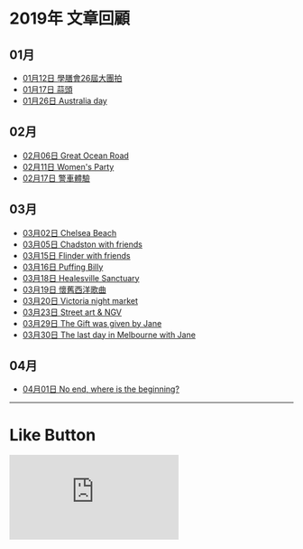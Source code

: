 # 2019年 文章回顧

## 01月
* [01月12日 學膳會26屆大團拍](2019-01-12/ "學膳會26屆大團拍")
* [01月17日 蒜頭](2019-01-17/ "蒜頭")
* [01月26日 Australia day](2019-01-26/ "Australia day")

## 02月
* [02月06日 Great Ocean Road](2019-02-06/ "Great Ocean Road")
* [02月11日 Women's Party](2019-02-11/ "Women's Party")
* [02月17日 警車體驗](2019-02-17/ "警車體驗")

## 03月
* [03月02日 Chelsea Beach](2019-03-02/ "Chelsea Beach")
* [03月05日 Chadston with friends](2019-03-05/ "Chadston with friends")
* [03月15日 Flinder with friends](2019-03-15/ "Flinder with friends")
* [03月16日 Puffing Billy](2019-03-16/ "Puffing Billy")
* [03月18日  Healesville Sanctuary](2019-03-18/ " Healesville Sanctuary")
* [03月19日 懷舊西洋歌曲](2019-03-19/ "懷舊西洋歌曲")
* [03月20日 Victoria night market](2019-03-20/ "Victoria night market")
* [03月23日  Street art & NGV](2019-03-23/ " Street art & NGV")
* [03月29日  The Gift was given by Jane](2019-03-29/ " The Gift was given by Jane")
* [03月30日  The last day in Melbourne with Jane](2019-03-30/ " The last day in Melbourne with Jane")

## 04月
* [04月01日 No end, where is the beginning?](2019-04-01/ "No end, where is the beginning?")


* * *

# Like Button

  <iframe class="lc-margin-top-64 lc-margin-bottom-32 lc-mobile" data-v-b66e9a5a="" frameborder="0" src="https://button.like.co/in/embed/s9443112/button"> </iframe>